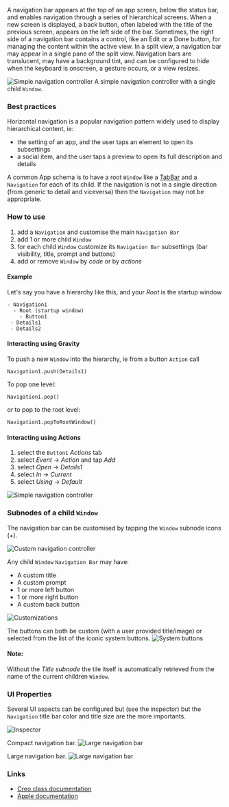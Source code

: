 A navigation bar appears at the top of an app screen, below the status bar, and enables navigation through a series of hierarchical screens. When a new screen is displayed, a back button, often labeled with the title of the previous screen, appears on the left side of the bar. Sometimes, the right side of a navigation bar contains a control, like an Edit or a Done button, for managing the content within the active view. In a split view, a navigation bar may appear in a single pane of the split view. Navigation bars are translucent, may have a background tint, and can be configured to hide when the keyboard is onscreen, a gesture occurs, or a view resizes.

![Simple navigation controller](images/navigation8.png)
A simple navigation controller with a single child `Window`.


### Best practices
Horizontal navigation is a popular navigation pattern widely used to display hierarchical content, ie:
- the setting of an app, and the user taps an element to open its subsettings
- a social item, and the user taps a preview to open its full description and details

A common App schema is to have a root `Window` like a [TabBar](tabbar) and a `Navigation` for each of its child.
If the navigation is not in a single direction (from generic to detail and viceversa) then the `Navigation` may not be appropriate.

### How to use
1. add a `Navigation` and customise the main `Navigation Bar`
1. add 1 or more child `Window`
1. for each child `Window` customize its `Navigation Bar` subsettings (bar visibility, title, prompt and buttons)
1. add or remove `Window` by _code_ or by _actions_

#### Example
Let's say you have a hierarchy like this, and your _Root_ is the startup window
```
- Navigation1
  - Root (startup window)
    - Button1
 - Details1
 - Details2
```

#### Interacting using Gravity

To push a new `Window` into the hierarchy, ie from a button `Action` call
```
Navigation1.push(Details1)
```

To pop one level:

```
Navigation1.pop()
```

or to pop to the root level:
```
Navigation1.popToRootWindow()
```

#### Interacting using Actions

1. select the `Button1` _Actions_ tab
1. select _Event_ -> _Action_ and tap _Add_
1. select _Open_ -> _Details1_
1. select _In_ -> _Current_
1. select _Using_ -> _Default_

![Simple navigation controller](images/navigation10.png)

### Subnodes of a child `Window`
The navigation bar can be customised by tapping the `Window` subnode icons (+).

![Custom navigation controller](images/navigation1.png)

Any child `Window` `Navigation Bar` may have:
- A custom title
- A custom prompt
- 1 or more left button
- 1 or more right button
- A custom back button

![Customizations](images/navigation13.png)

The buttons can both be custom (with a user provided title/image) or selected from the list of the iconic system buttons.
![System buttons](images/navigation2.png)

#### Note:
Without the _Title subnode_ the tile itself is automatically retrieved from the name of the current children `Window`.

### UI Properties
Several UI aspects can be configured but (see the inspector) but the `Navigation` title bar color and title size are the more importants.

![Inspector](images/navigation11.png)

Compact navigation bar.
![Large navigation bar](images/navigation12.png)

Large navigation bar.
![Large navigation bar](images/navigation9.png)

### Links
- [Creo class documentation](../classes/Navigation)
- [Apple documentation](https://developer.apple.com/documentation/uikit/uinavigationcontroller)
